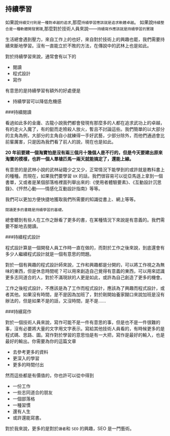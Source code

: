 持續學習
---

如果說``持續交付則是一種對卓越的追求``,那麼``持續學習應該就是追求軟體卓越``。
如果說``持續整合是一種軟體開發實踐``,那麼對於技術人員來說——``持續寫作應該就是持續學習的實踐``

生活總會遇到壓力，來自工作上的也好，來自對於技術上的興趣也罷，我們需要持續來斷地學習。沒有一直能立於不敗的方法，在傳說中的武林上也是如此。

對於持續學習來說，通常會有以下的

 - 閱讀
 - 程式設計
 - 寫作

有意思的是持續學習有額外的好處便是

 - 持續學習可以降低危機感

###持續閱讀

看過如此多的金庸、古龍小說我們都會發現有那麼多的人都在追求武功上的卓越，有的走火入魔了，有的鋌而走險殺人放火，暫且不討論這些。我們簡單的以大部分的主角為例，大部分的主角自小就練得一手好武藝，少部分除外，而他們通過會比前輩厲害，只是因為我們看了前人的說，現在也是如此。

**20 年前要建一個淘寶怕是沒有兩三個月十幾個人是不行的，但是今天要建出原來淘寶的模樣，也許一個人單槍匹馬一兩天就能搞定了，還能上線。**

有意思的是武林小說的武林祕籍少之又少，正常情況下能學到的或許就是教科書上的種種。而現在，如果我們要學習 ``UX`` 的話，我們很容易可以從亞馬遜上拿到一個書單，又或者是某個部落格裡面列舉出來的:《使用者體驗要素》、《互動設計沉思錄》、《怦然心動——情感化互動設計指南》等等。

我們可以更加方便快捷地獲取我們所需要的知識從書上、網上等等。

``閱讀更多的書籍是持續學習的基礎。``

總會聽到有些人在工作之餘看了更多的書，在某種情況下來說是有意義的。我們需要不斷地去閱讀。

###持續程式設計

程式設計算是一個開發人員工作時一直在做的，而對於工作之後來說，到底還會有多少人繼續程式設計就是一個有意思的問題。

對於一個有興趣的程式設計師來說，工作和興趣都是分開的，可以將工作視之為無味的東西，但是休息時間呢？可以用來創造自己覺得有意義的東西，可以用來認識更多志同道合的人，對於不滿現狀的人更是如此，或許為自己創造了更多的機會。

工作之後程式設計，不應該是為了工作而程式設計，應該為了興趣而程式設計，或者其他。如果沒有時間，是不是因為加班了，對於剛開始養家餬口來說加班是沒有辦法的，但是如果不是的話，又沒時間，是不是……

###持續寫作

對於一個技術人員來說，寫作可能不是一件有意思的事，但是也不是一件很難的事，沒有必要將大量的文字用文字表示。寫給其他技術人員看的，有時候更多的是程式碼、思路、圖。寫作對於學習的意思怕是有一大把，寫作是最好的輸入，也是最好的輸出。你需要為你的這篇文章

 - 去參考更多的資料
 - 更深入的學習
 - 更多的時間付出

然而這些都是有價值的，你也許可以從中得到

 - 一份工作
 - 一些志同道合的朋友
 - 一個部落格
 - 一種習慣
 - 還有人生
 - 或許還能寫書。

對於我來說，更多的是對於``讀者``和 ``SEO`` 的興趣，SEO 是一門藝術。
